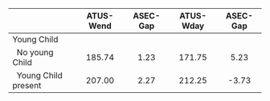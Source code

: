 
|                      |    ATUS-Wend |     ASEC-Gap |    ATUS-Wday |     ASEC-Gap |
| -------------------- | :----------: | :----------: | :----------: | :----------: |
| Young Child          |              |              |              |              |
| &nbsp;&nbsp;No young Child |       185.74 |         1.23 |       171.75 |         5.23 |
| &nbsp;&nbsp;Young Child present |       207.00 |         2.27 |       212.25 |        -3.73 |


